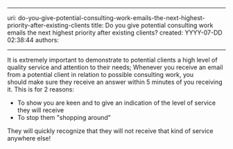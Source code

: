 

---
uri: do-you-give-potential-consulting-work-emails-the-next-highest-priority-after-existing-clients
title: Do you give potential consulting work emails the next highest priority after existing clients?
created: YYYY-07-DD 02:38:44
authors:

---




<span class='intro'> It is extremely important to demonstrate to potential clients a high level of quality service and attention to their needs; Whenever&#160;you receive an email from a potential client in relation to possible consulting work,&#160;you should&#160;make sure they receive an answer within 5 minutes of you receiving it. This is for 2 reasons&#58; 
 </span>


  <ul>
    <li>To show you are keen and to give an indication of the level of service they will receive </li>
    <li>To stop them &quot;shopping around&quot; </li>
</ul>
<p>They will quickly recognize that they will not receive that kind of service anywhere else!</p>



